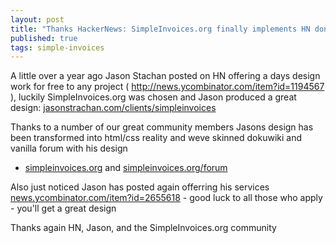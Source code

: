 ```yaml
---
layout: post
title: "Thanks HackerNews: SimpleInvoices.org finally implements HN donated design"
published: true
tags: simple-invoices
---
```


A little over a year ago Jason Stachan posted on HN offering a days design work for free to any project ( <a href="http://news.ycombinator.com/item?id=1194567">http://news.ycombinator.com/item?id=1194567</a> ), luckily SimpleInvoices.org was chosen and Jason produced a great design: [jasonstrachan.com/clients/simpleinvoices](http://jasonstrachan.com/clients/simpleinvoices)
 
Thanks to a number of our great community members Jasons design has been transformed into html/css reality and weve skinned dokuwiki and vanilla forum with his design

- [simpleinvoices.org](http://simpleinvoices.org) and [simpleinvoices.org/forum](http://simpleinvoices.org/forum)
 
Also just noticed Jason has posted again offerring his services [news.ycombinator.com/item?id=2655618](http://news.ycombinator.com/item?id=2655618) - good luck to all those who apply - you'll get a great design
 
Thanks again HN, Jason, and the SimpleInvoices.org community 
